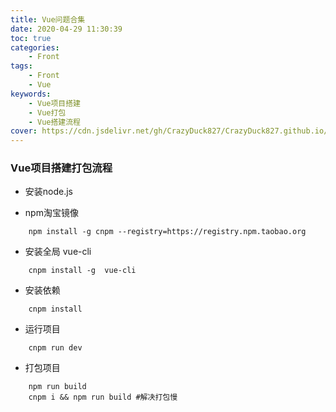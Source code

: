 ```yaml
---
title: Vue问题合集
date: 2020-04-29 11:30:39
toc: true
categories: 
    - Front
tags:
    - Front
    - Vue
keywords: 
    - Vue项目搭建
    - Vue打包
    - Vue搭建流程
cover: https://cdn.jsdelivr.net/gh/CrazyDuck827/CrazyDuck827.github.io/icon/iD5lLSJUae8m1sfk5MLhqrupSQxaiSpF.jpeg
---
```


### Vue项目搭建打包流程

- 安装node.js

- npm淘宝镜像
```
    npm install -g cnpm --registry=https://registry.npm.taobao.org
```

- 安装全局 vue-cli
```
    cnpm install -g  vue-cli
```

- 安装依赖
```
    cnpm install
```

- 运行项目
```
    cnpm run dev
```

- 打包项目
```
    npm run build
    cnpm i && npm run build #解决打包慢 
```
